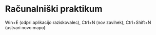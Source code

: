 # Računalniški praktikum
Win+E (odpri aplikacijo raziskovalec), Ctrl+N (nov zavihek), Ctrl+Shift+N (ustvari novo mapo)
